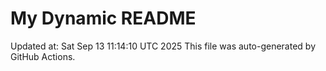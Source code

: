 # My Dynamic README
Updated at: Sat Sep 13 11:14:10 UTC 2025
This file was auto-generated by GitHub Actions.
